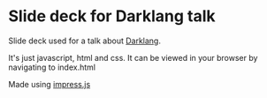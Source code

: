 # Slide deck for Darklang talk

Slide deck used for a talk about [Darklang](https://darklang.com/).

It's just javascript, html and css. It can be viewed in your browser by navigating to index.html

Made using [impress.js](https://github.com/impress/impress.js/)
